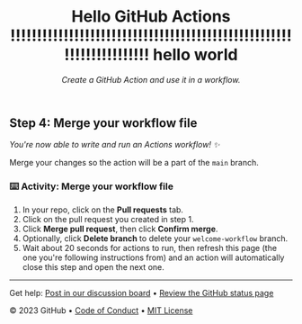 <header>

<!--
  <<< Author notes: Course header >>>
  Include a 1280x640 image, course title in sentence case, and a concise description in emphasis.
  In your repository settings: enable template repository, add your 1280x640 social image, auto delete head branches.
  Add your open source license, GitHub uses MIT license.
-->

# Hello GitHub Actions !!!!!!!!!!!!!!!!!!!!!!!!!!!!!!!!!!!!!!!!!!!!!!!!!!!!!!!!!!!!!!!!!!!!! hello world

_Create a GitHub Action and use it in a workflow._

</header>

<!--
  <<< Author notes: Step 4 >>>
  Start this step by acknowledging the previous step.
  Define terms and link to docs.github.com.
-->

## Step 4: Merge your workflow file

_You're now able to write and run an Actions workflow! :sparkles:_

Merge your changes so the action will be a part of the `main` branch.

### :keyboard: Activity: Merge your workflow file

1. In your repo, click on the **Pull requests** tab.
1. Click on the pull request you created in step 1.
1. Click **Merge pull request**, then click **Confirm merge**.
1. Optionally, click **Delete branch** to delete your `welcome-workflow` branch.
1. Wait about 20 seconds for actions to run, then refresh this page (the one you're following instructions from) and an action will automatically close this step and open the next one.

<footer>

<!--
  <<< Author notes: Footer >>>
  Add a link to get support, GitHub status page, code of conduct, license link.
-->

---

Get help: [Post in our discussion board](https://github.com/skills/.github/discussions) &bull; [Review the GitHub status page](https://www.githubstatus.com/)

&copy; 2023 GitHub &bull; [Code of Conduct](https://www.contributor-covenant.org/version/2/1/code_of_conduct/code_of_conduct.md) &bull; [MIT License](https://gh.io/mit)

</footer>
